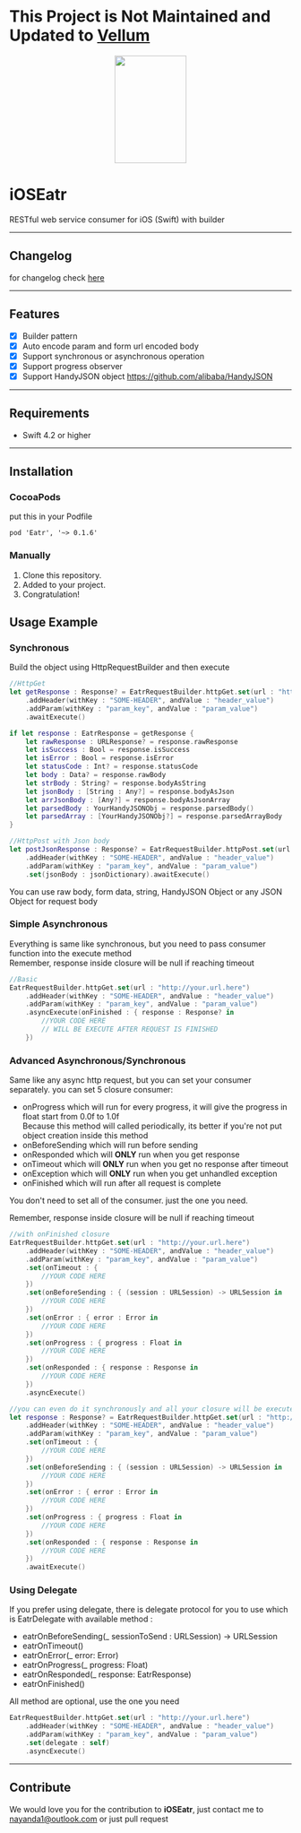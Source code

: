# This Project is Not Maintained and Updated to [Vellum](https://github.com/nayanda1/Vellum)
<p align="center">
  <img width="128" height="192" src="ios.eatr.png"/>
</p>

# iOSEatr
RESTful web service consumer for iOS (Swift) with builder


---
## Changelog
for changelog check [here](CHANGELOG.md)

---
## Features

- [x] Builder pattern
- [x] Auto encode param and form url encoded body
- [x] Support synchronous or asynchronous operation
- [x] Support progress observer
- [x] Support HandyJSON object <https://github.com/alibaba/HandyJSON>
---
## Requirements

- Swift 4.2 or higher

---
## Installation
### CocoaPods
put this in your Podfile
```
pod 'Eatr', '~> 0.1.6'
```
### Manually
1. Clone this repository.
2. Added to your project.
3. Congratulation!

## Usage Example
### Synchronous
Build the object using HttpRequestBuilder and then execute

```swift
//HttpGet
let getResponse : Response? = EatrRequestBuilder.httpGet.set(url : "http://your.url.here")
    .addHeader(withKey : "SOME-HEADER", andValue : "header_value")
    .addParam(withKey : "param_key", andValue : "param_value")
    .awaitExecute()

if let response : EatrResponse = getResponse {
    let rawResponse : URLResponse? = response.rawResponse
    let isSuccess : Bool = response.isSuccess
    let isError : Bool = response.isError
    let statusCode : Int? = response.statusCode
    let body : Data? = response.rawBody
    let strBody : String? = response.bodyAsString
    let jsonBody : [String : Any?] = response.bodyAsJson
    let arrJsonBody : [Any?] = response.bodyAsJsonArray
    let parsedBody : YourHandyJSONObj = response.parsedBody()
    let parsedArray : [YourHandyJSONObj?] = response.parsedArrayBody
}

//HttpPost with Json body
let postJsonResponse : Response? = EatrRequestBuilder.httpPost.set(url : "http://your.url.here")
    .addHeader(withKey : "SOME-HEADER", andValue : "header_value")
    .addParam(withKey : "param_key", andValue : "param_value")
    .set(jsonBody : jsonDictionary).awaitExecute()
```
You can use raw body, form data, string, HandyJSON Object or any JSON Object for request body

### Simple Asynchronous
Everything is same like synchronous, but you need to pass consumer function into the execute method  
Remember, response inside closure will be null if reaching timeout
```swift
//Basic
EatrRequestBuilder.httpGet.set(url : "http://your.url.here")
    .addHeader(withKey : "SOME-HEADER", andValue : "header_value")
    .addParam(withKey : "param_key", andValue : "param_value")
    .asyncExecute(onFinished : { response : Response? in
        //YOUR CODE HERE
        // WILL BE EXECUTE AFTER REQUEST IS FINISHED
    })
```

### Advanced Asynchronous/Synchronous
Same like any async http request, but you can set your consumer separately. you can set 5 closure consumer:
- onProgress which will run for every progress, it will give the progress in float start from 0.0f to 1.0f  
Because this method will called periodically, its better if you're not put object creation inside this method
- onBeforeSending which will run before sending
- onResponded which will **ONLY** run when you get response
- onTimeout which will **ONLY** run when you get no response after timeout
- onException which will **ONLY** run when you get unhandled exception 
- onFinished which will run after all request is complete  

You don't need to set all of the consumer. just the one you need.

Remember, response inside closure will be null if reaching timeout

```swift
//with onFinished closure
EatrRequestBuilder.httpGet.set(url : "http://your.url.here")
    .addHeader(withKey : "SOME-HEADER", andValue : "header_value")
    .addParam(withKey : "param_key", andValue : "param_value")
    .set(onTimeout : {
        //YOUR CODE HERE
    })
    .set(onBeforeSending : { (session : URLSession) -> URLSession in
        //YOUR CODE HERE
    })
    .set(onError : { error : Error in
        //YOUR CODE HERE
    })
    .set(onProgress : { progress : Float in
        //YOUR CODE HERE
    })
    .set(onResponded : { response : Response in
        //YOUR CODE HERE
    })
    .asyncExecute()

//you can even do it synchronously and all your closure will be executed synchronously
let response : Response? = EatrRequestBuilder.httpGet.set(url : "http://your.url.here")
    .addHeader(withKey : "SOME-HEADER", andValue : "header_value")
    .addParam(withKey : "param_key", andValue : "param_value")
    .set(onTimeout : {
        //YOUR CODE HERE
    })
    .set(onBeforeSending : { (session : URLSession) -> URLSession in
        //YOUR CODE HERE
    })
    .set(onError : { error : Error in
        //YOUR CODE HERE
    })
    .set(onProgress : { progress : Float in
        //YOUR CODE HERE
    })
    .set(onResponded : { response : Response in
        //YOUR CODE HERE
    })
    .awaitExecute()
```

### Using Delegate
If you prefer using delegate, there is delegate protocol for you to use which is EatrDelegate with available method :
- eatrOnBeforeSending(_ sessionToSend : URLSession) -> URLSession
- eatrOnTimeout()
- eatrOnError(_ error: Error)
- eatrOnProgress(_ progress: Float)
- eatrOnResponded(_ response: EatrResponse)
- eatrOnFinished()

All method are optional, use the one you need

```swift
EatrRequestBuilder.httpGet.set(url : "http://your.url.here")
    .addHeader(withKey : "SOME-HEADER", andValue : "header_value")
    .addParam(withKey : "param_key", andValue : "param_value")
    .set(delegate : self)
    .asyncExecute()
```

---
## Contribute
We would love you for the contribution to **iOSEatr**, just contact me to nayanda1@outlook.com or just pull request
